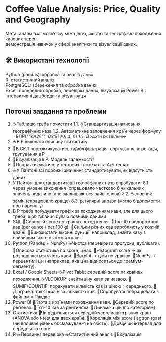 # Coffee Value Analysis: Price, Quality and Geography
Мета: аналіз взаємозв’язку між ціною, якістю та географією походження кавових зерен.  
демонстрація навичок у сфері аналітики та візуалізації даних.  

## 🛠 Використані технології  
Python (pandas): обробка та аналіз даних    
R:  статистичний аналіз  
PostgreSQL: збереження та обробка даних  
Excel: попередня обробка, перевірка даних, візуалізація 
Power BI: інтерактивні дашборди та візуалізація  

## Поточні завдання та проблеми
1. ☕Таблицю треба почистити 
   1.1. ☕Стандартизація написання географічних назв
   1.2. Автоматичне заповнення країн через формулу =ВПР("*"&A2&"*"; $D$2:$E$100; 2; 0)
   1.3. Додати роздільник
3. ☕В Р виконати описову статистику
4. 🌱В СКЛ попрактикуватись та/або фільтрація, сортування, агрегація, групування в Р
5. 🌱Візуалізація в Р. Модель залежності?
6. 🌱Попрактикуватись у тестових гіпотезах та А/Б тестах
7. ☕У Пайтоні всі порожні значення стандартизувати, як відсутність даних
8. У Пайтоні для стандартизації географічних назв спробувати:
   8.1. через умовне виконання (спрацювало частково 6 унікальних значень видалило, але заалишаються зайві слова)
   8.2. ☕словник замін (спрацювало краще)
   8.3. регулярні вирази (могло б допомогти про парсингу)
10. В Р треба побудувати графік за походженням кави, але для цього треба, щоб таблиця була з повними даними
11. SQL
🌱Середній score по країнах походження.
🌱Топ-10 найдорожчих кав (per ounce / per 100 g).
🌱Скільки різних кав виробляють у кожній країні.
🌱Використати віконні функції: наприклад, знайти каву з найвищим score у кожній країні.
12. Python (Pandas + NumPy)
☕Чистка (перевірити пропуски, дублікати).
🌱Описова статистика по score, цінах.
🌱Histogram score → як розподіляється якість кави.
🌱Boxplot → ціни по країнах.
🌱NumPy → перцентилі цін (наприклад, яка ціна відноситься до преміум-сегменту).
13. Excel / Google Sheets
☕Pivot Table: середній score по країнах походження.
☕VLOOKUP: знайти ціну кави за назвою.
🌱SUMIF/COUNTIF: порахувати кількість кав із ціною > середнього.
🌱Діаграма: топ-5 країн за кількістю кав.
🌱Спробувати попрацювати з файлом у Пандас
15. Power BI 
🌱Карта з країнами походження кави.
🌱Середній score по регіонах.
🌱Топ-10 кав за рейтингом.
🌱Динаміка цін (по категоріям)
16. Статистика
🌱Чи відрізняється середній score кави з різних країн (ANOVA або t-test для двох країн).
🌱Кореляція між score і agtron roast (чи впливає рівень обсмажування на якість).
🌱Довірчий інтервал для середнього score.
17. R
☕Первинна перевірка
☕Статистичний аналіз
🌱Візуалізація
